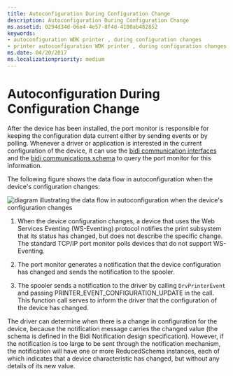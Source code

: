 ```yaml
---
title: Autoconfiguration During Configuration Change
description: Autoconfiguration During Configuration Change
ms.assetid: 0294d34d-06e4-4e57-8f4d-4100ab482852
keywords:
- autoconfiguration WDK printer , during configuration changes
- printer autoconfiguration WDK printer , during configuration changes
ms.date: 04/20/2017
ms.localizationpriority: medium
---
```


# Autoconfiguration During Configuration Change


After the device has been installed, the port monitor is responsible for keeping the configuration data current either by sending events or by polling. Whenever a driver or application is interested in the current configuration of the device, it can use the [bidi communication interfaces](https://docs.microsoft.com/windows-hardware/drivers/ddi/content/_print/index) and the [bidi communications schema](https://docs.microsoft.com/windows-hardware/drivers/print/bidi-communications-schema-reference) to query the port monitor for this information.

The following figure shows the data flow in autoconfiguration when the device's configuration changes:

![diagram illustrating the data flow in autoconfiguration when the device's configuration changes](images/autocfgcfgchange.png)

1.  When the device configuration changes, a device that uses the Web Services Eventing (WS-Eventing) protocol notifies the print subsystem that its status has changed, but does not describe the specific change. The standard TCP/IP port monitor polls devices that do not support WS-Eventing.

2.  The port monitor generates a notification that the device configuration has changed and sends the notification to the spooler.

3.  The spooler sends a notification to the driver by calling `DrvPrinterEvent` and passing PRINTER\_EVENT\_CONFIGURATION\_UPDATE in the call. This function call serves to inform the driver that the configuration of the device has changed.

The driver can determine when there is a change in configuration for the device, because the notification message carries the changed value (the schema is defined in the Bidi Notification design specification). However, if the notification is too large to be sent through the notification mechanism, the notification will have one or more ReducedSchema instances, each of which indicates that a device characteristic has changed, but without any details of its new value.

 

 




